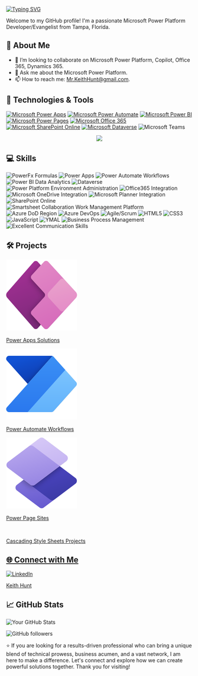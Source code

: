 [![Typing SVG](https://readme-typing-svg.herokuapp.com?font=Anek+Odia&pause=1000&color=F7A304&background=E9E9E900&random=false&width=435&lines=Hi!+I'm+Keith+Hunt!+😎✌)](https://git.io/typing-svg)

 Welcome to my GitHub profile! I'm a passionate Microsoft Power Platform Developer/Evangelist from Tampa, Florida.

## 🚀 About Me

- 👯 I’m looking to collaborate on Microsoft Power Platform, Copilot, Office 365, Dynamics 365.
- 💬 Ask me about the Microsoft Power Platform.
- 📫 How to reach me: Mr.KeithHunt@gmail.com.


## 🔧 Technologies & Tools

[![Microsoft Power Apps](https://img.shields.io/badge/Power%20Apps-%230078D4.svg?style=for-the-badge&logo=microsoft-powerapps&logoColor=white)](https://powerapps.microsoft.com/)
[![Microsoft Power Automate](https://img.shields.io/badge/Power%20Automate-%230078D4.svg?style=for-the-badge&logo=microsoft-powerautomate&logoColor=white)](https://flow.microsoft.com/)
[![Microsoft Power BI](https://img.shields.io/badge/Power%20BI-%23F2C811.svg?style=for-the-badge&logo=microsoft-powerbi&logoColor=white)](https://powerbi.microsoft.com/)
[![Microsoft Power Pages](https://img.shields.io/badge/Power%20Pages-%2344A4EF.svg?style=for-the-badge&logo=microsoft&logoColor=white)](https://www.microsoft.com/)
[![Microsoft Office 365](https://img.shields.io/badge/Office%20365-%23D83B01.svg?style=for-the-badge&logo=microsoft-office&logoColor=white)](https://www.microsoft.com/en-us/microsoft-365/)
[![Microsoft SharePoint Online](https://img.shields.io/badge/SharePoint%20Online-%23276DC3.svg?style=for-the-badge&logo=microsoft-sharepoint&logoColor=white)](https://sharepoint.microsoft.com/)
[![Microsoft Dataverse](https://img.shields.io/badge/Dataverse-%230075FF.svg?style=for-the-badge&logo=microsoft-dataverse&logoColor=white)](https://powerplatform.microsoft.com/dataverse/)
![Microsoft Teams](https://img.shields.io/badge/Microsoft_Teams-6264A7?style=for-the-badge&logo=microsoft-teams&logoColor=white)
<p align="center">
  <a href="https://skillicons.dev">
    <img src="https://skillicons.dev/icons?i=js,html,css,ansible,atom,bootstrap,svg,vscode" />
  </a>
</p>

## 💻 Skills

![PowerFx Formulas](https://img.shields.io/badge/PowerFx-Intermediate-green) 
![Power Apps](https://img.shields.io/badge/Power_Apps-Intermediate-green)
![Power Automate Workflows](https://img.shields.io/badge/Power_Automate_Workflows-Intermediate-green)
![Power BI Data Analytics](https://img.shields.io/badge/Power_BI_Data_Analytics-Intermediate-green)
![Dataverse](https://img.shields.io/badge/Dataverse-Intermediate-green)
![Power Platform Environment Administration](https://img.shields.io/badge/Power_Platform_Environment_Administration-Intermediate-green)
![Office365 Integration](https://img.shields.io/badge/Office365_Integration-Intermediate-green)
![Microsoft OneDrive Integration](https://img.shields.io/badge/Microsoft_OneDrive_Integration-Intermediate-green)
![Microsoft Planner Integration](https://img.shields.io/badge/Microsoft_Planner_Integration-Intermediate-green)
![SharePoint Online](https://img.shields.io/badge/SharePoint_Online-Intermediate-green)
![Smartsheet Collaboration Work Management Platform](https://img.shields.io/badge/Smartsheet_Collaboration_Work_Management_Platform-Intermediate-green)
![Azure DoD Region](https://img.shields.io/badge/Azure_DoD_Region-Intermediate-green)
![Azure DevOps](https://img.shields.io/badge/Azure_DevOps-Intermediate-green)
![Agile/Scrum](https://img.shields.io/badge/Agile_Scrum-Intermediate-green)
![HTML5](https://img.shields.io/badge/HTML5-Beginner-yellow) 
![CSS3](https://img.shields.io/badge/CSS3-Beginner-yellow) 
![JavaScript](https://img.shields.io/badge/JavaScript-Beginner-yellow) 
![YMAL](https://img.shields.io/badge/YMAL-Beginner-yellow)
![Business Process Management](https://img.shields.io/badge/Business_Process_Management-Expert-blue)
![Excellent Communication Skills](https://img.shields.io/badge/Excellent_Communication_Skills-Expert-blue)


## 🛠️ Projects

<div id="carouselExampleSlidesOnly" class="carousel slide" data-ride="carousel">
  <div class="carousel-inner">
    <div class="carousel-item">
     <a href="https://github.com/MrKeithHunt/PowerAppsSolutions/tree/main" target="_blank">
      <img src="https://github.com/MrKeithHunt/MrKeithHunt/blob/Images/PowerApps_scalable.svg" alt="...">
     <div class="carousel-caption d-none d-md-block">
    <p>Power Apps Solutions</p>
  </div>
</div>
    <div class="carousel-item">
      <img class="d-block w-100" src="https://github.com/MrKeithHunt/MrKeithHunt/blob/Images/PowerAutomate_scalable.svg" alt="Power Automate Workflows">
    <div class="carousel-caption d-none d-md-block">
    <p>Power Automate Workflows</p>
  </div>
    </div>
    <div class="carousel-item">
      <img class="d-block w-100" src="https://github.com/MrKeithHunt/MrKeithHunt/blob/Images/PowerPages_scalable.svg" alt="Power Pages Sites"
    <div class="carousel-caption d-none d-md-block">
    <p>Power Page Sites</p>
  </div>
       </div>
  </div>
</div>
    </div>
    <div class="carousel-item">
     <a href="https://github.com/MrKeithHunt/CSS-Projects" target="_blank">
      <img class="d-block w-100" src="https://skillicons.dev/icons?i=css" alt=""
    <div class="carousel-caption d-none d-md-block">
    <p>Cascading Style Sheets Projects</p>
  </div>
       </div>
  </div>
</div>
  
## 🌐 Connect with Me

<p align="left">
  <a href="https://www.linkedin.com/in/mrkeithhunt?lipi=urn%3Ali%3Apage%3Ad_flagship3_profile_view_base_contact_details%3BOCDZk6n6SB%2BTjr2pW4g%2Fnw%3D%3D" target="_blank">
    <img src="https://skillicons.dev/icons?i=linkedin" alt="LinkedIn" />
  </a>
</p>

[Keith Hunt](https://www.linkedin.com/in/mrkeithhunt)

## 📈 GitHub Stats

![Your GitHub Stats](https://github-readme-stats.vercel.app/api?username=mrkeithhunt&show_icons=true&theme=gruvbox)

![GitHub followers](https://img.shields.io/github/followers/MrKeithHunt)



⭐️ If you are looking for a results-driven professional who can bring a unique blend of technical prowess, business acumen, and a vast network, I am here to make a difference. Let's connect and explore how we can create powerful solutions together. Thank you for visiting! 




